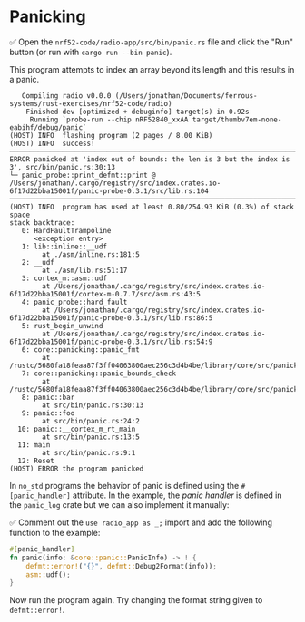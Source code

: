 # Panicking

✅ Open the `nrf52-code/radio-app/src/bin/panic.rs` file and click the "Run" button (or run with `cargo run --bin panic`).

This program attempts to index an array beyond its length and this results in a panic.

```console
   Compiling radio v0.0.0 (/Users/jonathan/Documents/ferrous-systems/rust-exercises/nrf52-code/radio)
    Finished dev [optimized + debuginfo] target(s) in 0.92s
     Running `probe-run --chip nRF52840_xxAA target/thumbv7em-none-eabihf/debug/panic`
(HOST) INFO  flashing program (2 pages / 8.00 KiB)
(HOST) INFO  success!
────────────────────────────────────────────────────────────────────────────────
ERROR panicked at 'index out of bounds: the len is 3 but the index is 3', src/bin/panic.rs:30:13
└─ panic_probe::print_defmt::print @ /Users/jonathan/.cargo/registry/src/index.crates.io-6f17d22bba15001f/panic-probe-0.3.1/src/lib.rs:104
────────────────────────────────────────────────────────────────────────────────
(HOST) INFO  program has used at least 0.80/254.93 KiB (0.3%) of stack space
stack backtrace:
   0: HardFaultTrampoline
      <exception entry>
   1: lib::inline::__udf
        at ./asm/inline.rs:181:5
   2: __udf
        at ./asm/lib.rs:51:17
   3: cortex_m::asm::udf
        at /Users/jonathan/.cargo/registry/src/index.crates.io-6f17d22bba15001f/cortex-m-0.7.7/src/asm.rs:43:5
   4: panic_probe::hard_fault
        at /Users/jonathan/.cargo/registry/src/index.crates.io-6f17d22bba15001f/panic-probe-0.3.1/src/lib.rs:86:5
   5: rust_begin_unwind
        at /Users/jonathan/.cargo/registry/src/index.crates.io-6f17d22bba15001f/panic-probe-0.3.1/src/lib.rs:54:9
   6: core::panicking::panic_fmt
        at /rustc/5680fa18feaa87f3ff04063800aec256c3d4b4be/library/core/src/panicking.rs:67:14
   7: core::panicking::panic_bounds_check
        at /rustc/5680fa18feaa87f3ff04063800aec256c3d4b4be/library/core/src/panicking.rs:162:5
   8: panic::bar
        at src/bin/panic.rs:30:13
   9: panic::foo
        at src/bin/panic.rs:24:2
  10: panic::__cortex_m_rt_main
        at src/bin/panic.rs:13:5
  11: main
        at src/bin/panic.rs:9:1
  12: Reset
(HOST) ERROR the program panicked
```

In `no_std` programs the behavior of panic is defined using the `#[panic_handler]` attribute. In the example, the *panic handler* is defined in the `panic_log` crate but we can also implement it manually:

✅ Comment out the `use radio_app as _;` import and add the following function to the example:

```rust ignore
#[panic_handler]
fn panic(info: &core::panic::PanicInfo) -> ! {
    defmt::error!("{}", defmt::Debug2Format(info));
    asm::udf();
}
```

Now run the program again. Try changing the format string given to `defmt::error!`.
